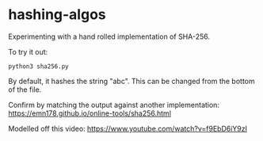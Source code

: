 # hashing-algos

Experimenting with a hand rolled implementation of SHA-256.

To try it out:

```
python3 sha256.py
```

By default, it hashes the string "abc". This can be changed from the bottom of the file.

Confirm by matching the output against another implementation: https://emn178.github.io/online-tools/sha256.html

Modelled off this video: https://www.youtube.com/watch?v=f9EbD6iY9zI
